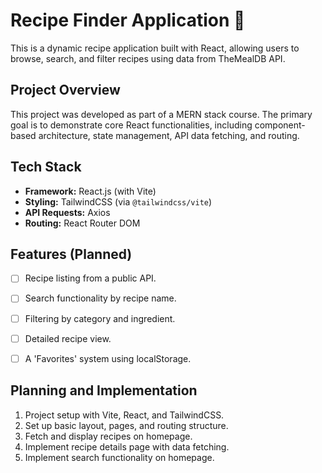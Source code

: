# Recipe Finder Application 🍳

This is a dynamic recipe application built with React, allowing users to browse, search, and filter recipes using data from TheMealDB API.

## Project Overview

This project was developed as part of a MERN stack course. The primary goal is to demonstrate core React functionalities, including component-based architecture, state management, API data fetching, and routing.

## Tech Stack

- **Framework:** React.js (with Vite)
- **Styling:** TailwindCSS (via `@tailwindcss/vite`)
- **API Requests:** Axios
- **Routing:** React Router DOM

## Features (Planned)

- [ ] Recipe listing from a public API.
- [ ] Search functionality by recipe name.
- [ ] Filtering by category and ingredient.
- [ ] Detailed recipe view.
- [ ] A 'Favorites' system using localStorage.


## Planning and Implementation

1. Project setup with Vite, React, and TailwindCSS.
2. Set up basic layout, pages, and routing structure.
3. Fetch and display recipes on homepage.
4. Implement recipe details page with data fetching.
5. Implement search functionality on homepage.